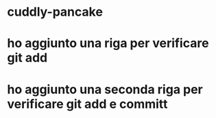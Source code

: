 # cuddly-pancake

# ho aggiunto una riga per verificare git add
# ho aggiunto una seconda riga per verificare git add e committ